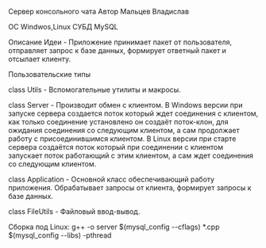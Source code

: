 Сервер консольного чата
Автор Мальцев Владислав

ОС                  Windwos,Linux
СУБД				MySQL

Описание Идеи  	  - Приложение принимает пакет от пользователя, отправляет запрос к  базе 
					данных, формирует ответный пакет и отсылает клиенту.

Пользовательские типы

class Utils       - Вспомогательные утилиты и макросы.
					
class Server	  - Производит обмен с клиентом.
						В Windows версии при запуске сервера создается поток который
					ждет соединения с клиентом, как только 	соединение установлено он
					создаёт поток-клон, для ожидания соединения со следующим клиентом,
					а сам продолжает работу с присоединившимся клиентом.
						В Linux версии при старте сервера создаётся поток который
					при соединении с клиентом запускает поток работающий с этим клиентом,
					а сам ждет соединения со следующим клиентом.
	 
class Application - Основной класс обеспечивающий работу приложения. Обрабатывает запросы
					от клиента, формирует запросы к базе данных.
                    
class FileUtils   - Файловый ввод-вывод.

Сборка под Linux:   g++ -o server $(mysql_config --cflags) *.cpp $(mysql_config --libs) -pthread

